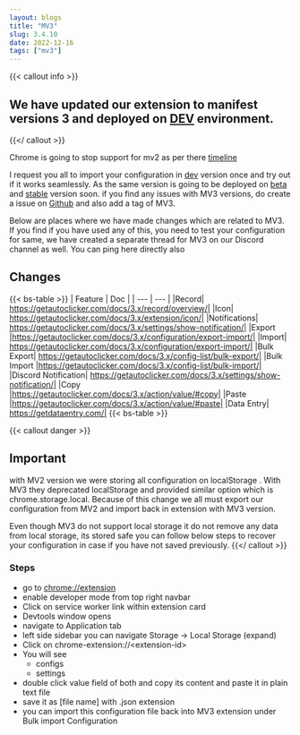 ```yaml
---
layout: blogs
title: "MV3"
slug: 3.4.10
date: 2022-12-16
tags: ["mv3"]
---
```



{{< callout info >}}
## We have updated our extension to manifest versions 3 and deployed on [DEV](https://dev.getautoclicker.com) environment.
{{</ callout >}}

Chrome is going to stop support for mv2 as per there [timeline](https://developer.chrome.com/docs/extensions/mv3/mv2-sunset/)

I request you all to import your configuration in [dev](https://dev.getautoclicker.com) version once and try out if it works seamlessly. As the same version is going to be deployed on [beta](https://beta.getautoclicker.com) and [stable](https://stable.getautoclicker.com) version soon. if you find any issues with MV3 versions, do create a issue on [Github](https://github.com/Dhruv-Techapps/auto-click-auto-fill/issues) and also add a tag of MV3.

Below are places where we have made changes which are related to MV3. If you find if you have used any of this, you need to test your configuration for same, we have created a separate thread for MV3 on our Discord channel as well. You can ping here directly also

## Changes
{{< bs-table >}}
| Feature	| Doc | 
| --- | --- |
|Record|	https://getautoclicker.com/docs/3.x/record/overview/|
|Icon|	https://getautoclicker.com/docs/3.x/extension/icon/|
|Notifications|	https://getautoclicker.com/docs/3.x/settings/show-notification/|
|Export	|https://getautoclicker.com/docs/3.x/configuration/export-import/|
|Import|	https://getautoclicker.com/docs/3.x/configuration/export-import/|
|Bulk Export|	https://getautoclicker.com/docs/3.x/config-list/bulk-export/|
|Bulk Import	|https://getautoclicker.com/docs/3.x/config-list/bulk-import/|
|Discord Notification|	https://getautoclicker.com/docs/3.x/settings/show-notification/|
|Copy	|https://getautoclicker.com/docs/3.x/action/value/#copy|
|Paste	|https://getautoclicker.com/docs/3.x/action/value/#paste|
|Data Entry|	https://getdataentry.com/|
{{< bs-table >}}

{{< callout danger >}}
## Important

with MV2 version we were storing all configuration on localStorage . With MV3 they deprecated localStorage and provided similar option which is chrome.storage.local. Because of this change we all must export our configuration from MV2 and import back in extension with MV3 version.

Even though MV3 do not support local storage it do not remove any data from local storage, its stored safe you can follow below steps to recover your configuration in case if you have not saved previously.
{{</ callout >}}

### Steps
- go to [chrome://extension](chrome://extension)
- enable developer mode from top right navbar
- Click on service worker link within extension card
- Devtools window opens
- navigate to Application tab
- left side sidebar you can navigate Storage -> Local Storage (expand)
- Click on chrome-extension://&lt;extension-id>
- You will see
  - configs
  - settings
- double click value field of both and copy its content and paste it in plain text file
- save it as [file name] with .json extension
- you can import this configuration file back into MV3 extension under Bulk import Configuration